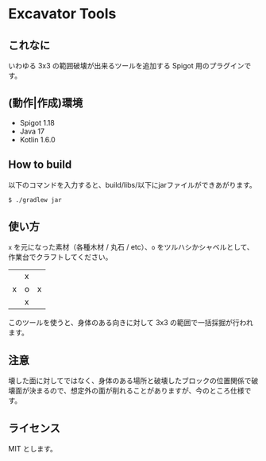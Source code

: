# Excavator Tools
## これなに
いわゆる 3x3 の範囲破壊が出来るツールを追加する Spigot 用のプラグインです。

## (動作|作成)環境
- Spigot 1.18
- Java 17
- Kotlin 1.6.0

## How to build
以下のコマンドを入力すると、build/libs/以下にjarファイルができあがります。

```bash
$ ./gradlew jar
```

## 使い方

`x` を元になった素材（各種木材 / 丸石 / etc）、`o` をツルハシかシャベルとして、作業台でクラフトしてください。

|   |   |   |
| - | - | - |
|   | x |   |
| x | o | x |
|   | x |   |

このツールを使うと、身体のある向きに対して 3x3 の範囲で一括採掘が行われます。

## 注意
壊した面に対してではなく、身体のある場所と破壊したブロックの位置関係で破壊面が決まるので、想定外の面が削れることがありますが、今のところ仕様です。

## ライセンス
MIT とします。
